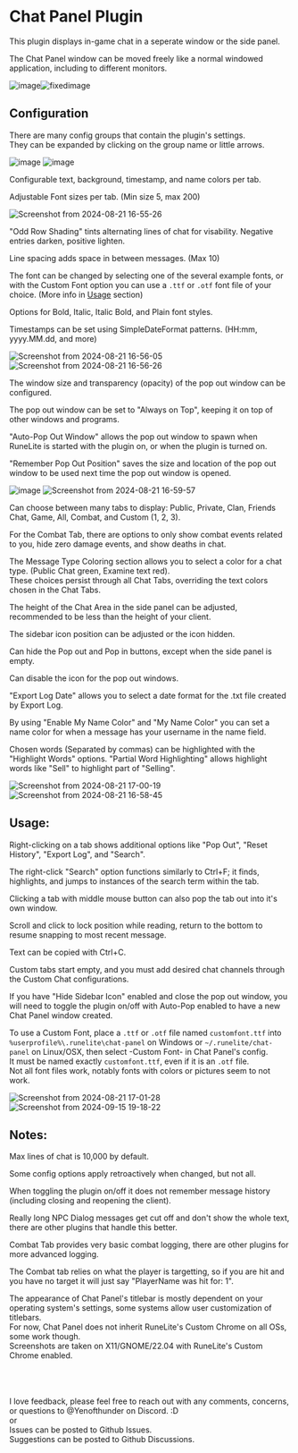 # Chat Panel Plugin


This plugin displays in-game chat in a seperate window or the side panel.

The Chat Panel window can be moved freely like a normal windowed application, including to different monitors.



![image](https://github.com/Yenof/chat-panel/assets/122739279/93b9e17f-f326-4a2e-a8ba-d4a0b977fd0a)![fixedimage](https://github.com/user-attachments/assets/803ba7ca-ae16-4ac7-993b-2b4dd2853b5e)
















## Configuration
There are many config groups that contain the plugin's settings.<br/>
They can be expanded by clicking on the group name or little arrows.

![image](https://github.com/user-attachments/assets/c9b42517-113f-4159-ac54-2444a6b870f0) ![image](https://github.com/Yenof/chat-panel/assets/122739279/b561e3ab-7a41-4c49-a90b-ae1fb9552dcc)


Configurable text, background, timestamp, and name colors per tab.

Adjustable Font sizes per tab. (Min size 5, max 200)

![Screenshot from 2024-08-21 16-55-26](https://github.com/user-attachments/assets/41cbed28-8bc1-4e5b-ba2c-23341f7506b1)

"Odd Row Shading" tints alternating lines of chat for visability. Negative entries darken, positive lighten.

Line spacing adds space in between messages. (Max 10)

The font can be changed by selecting one of the several example fonts, or with the Custom Font option you can use a `.ttf` or `.otf` font file of your choice. (More info in [Usage](#usage) section)

Options for Bold, Italic, Italic Bold, and Plain font styles.

Timestamps can be set using SimpleDateFormat patterns. (HH:mm, yyyy.MM.dd, and more)

![Screenshot from 2024-08-21 16-56-05](https://github.com/user-attachments/assets/9a2e785c-4a3e-4b5e-8083-452863599e70) ![Screenshot from 2024-08-21 16-56-26](https://github.com/user-attachments/assets/39385ad7-24c8-4568-8f72-6e8a16edd2c8)



The window size and transparency (opacity) of the pop out window can be configured.

The pop out window can be set to "Always on Top", keeping it on top of other windows and programs.

"Auto-Pop Out Window" allows the pop out window to spawn when RuneLite is started with the plugin on, or when the plugin is turned on.

"Remember Pop Out Position" saves the size and location of the pop out window to be used next time the pop out window is opened.


![image](https://github.com/Yenof/chat-panel/assets/122739279/da8a596f-0d14-420e-b677-1ea28b52f9f6) ![Screenshot from 2024-08-21 16-59-57](https://github.com/user-attachments/assets/bbcae4ad-2d9a-4547-bd68-53c516f94555)





Can choose between many tabs to display: Public, Private, Clan, Friends Chat, Game, All, Combat, and Custom (1, 2, 3).

For the Combat Tab, there are options to only show combat events related to you, hide zero damage events, and show deaths in chat.

The Message Type Coloring section allows you to select a color for a chat type. (Public Chat green, Examine text red). <br>
These choices persist through all Chat Tabs, overriding the text colors chosen in the Chat Tabs.

The height of the Chat Area in the side panel can be adjusted, recommended to be less than the height of your client.

The sidebar icon position can be adjusted or the icon hidden.

Can hide the Pop out and Pop in buttons, except when the side panel is empty.

Can disable the icon for the pop out windows.

"Export Log Date" allows you to select a date format for the .txt file created by Export Log.

By using "Enable My Name Color" and "My Name Color" you can set a name color for when a message has your username in the name field.

Chosen words (Separated by commas) can be highlighted with the "Highlight Words" options. "Partial Word Highlighting" allows highlight words like "Sell" to highlight part of "Selling".


![Screenshot from 2024-08-21 17-00-19](https://github.com/user-attachments/assets/304e4d51-7fad-4c10-9eab-2bf4444181db) ![Screenshot from 2024-08-21 16-58-45](https://github.com/user-attachments/assets/e384bfdd-b981-4fd1-bf44-2e55a643b7cc)






## Usage:

Right-clicking on a tab shows additional options like "Pop Out", "Reset History", "Export Log", and "Search".

The right-click "Search" option functions similarly to Ctrl+F; it finds, highlights, and jumps to instances of the search term within the tab.

Clicking a tab with middle mouse button can also pop the tab out into it's own window.

Scroll and click to lock position while reading, return to the bottom to resume snapping to most recent message.

Text can be copied with Ctrl+C.

Custom tabs start empty, and you must add desired chat channels through the Custom Chat configurations.

If you have "Hide Sidebar Icon" enabled and close the pop out window, you will need to toggle the plugin on/off with Auto-Pop enabled to have a new Chat Panel window created.

To use a Custom Font, place a `.ttf` or `.otf` file named `customfont.ttf` into `%userprofile%\.runelite\chat-panel` on Windows or `~/.runelite/chat-panel` on Linux/OSX, then select -Custom Font- in Chat Panel's config. <br>
It must be named exactly `customfont.ttf`, even if it is an `.otf` file. <br>
Not all font files work, notably fonts with colors or pictures seem to not work.

![Screenshot from 2024-08-21 17-01-28](https://github.com/user-attachments/assets/5f614adc-536d-43f9-9749-5332f29cdee1) ![Screenshot from 2024-09-15 19-18-22](https://github.com/user-attachments/assets/b572df9f-e5fa-4733-beda-dc189c1e61c8)





## Notes:
Max lines of chat is 10,000 by default.

Some config options apply retroactively when changed, but not all.

When toggling the plugin on/off it does not remember message history (including closing and reopening the client).

Really long NPC Dialog messages get cut off and don't show the whole text, there are other plugins that handle this better.

Combat Tab provides very basic combat logging, there are other plugins for more advanced logging.

The Combat tab relies on what the player is targetting, so if you are hit and you have no target it will just say "PlayerName was hit for: 1".

The appearance of Chat Panel's titlebar is mostly dependent on your operating system's settings, some systems allow user customization of titlebars.<br/>
For now, Chat Panel does not inherit RuneLite's Custom Chrome on all OSs, some work though.<br/>
Screenshots are taken on X11/GNOME/22.04 with RuneLite's Custom Chrome enabled.


<br/>
<br/>
<br/>
I love feedback, please feel free to reach out with any comments, concerns, or questions to @Yenofthunder on Discord. :D<br/>
or<br/>
Issues can be posted to Github Issues.<br/>
Suggestions can be posted to Github Discussions.
